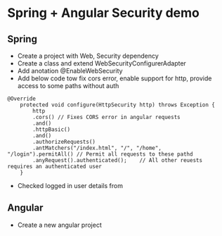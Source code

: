 # Spring + Angular Security demo

## Spring 
- Create a project with Web, Security dependency 
- Create a class and extend WebSecurityConfigurerAdapter
- Add anotation @EnableWebSecurity
- Add below code tow fix cors error, enable support for http, provide access to some paths without auth
```
@Override
    protected void configure(HttpSecurity http) throws Exception {
        http
        .cors() // Fixes CORS error in angular requests
        .and()
        .httpBasic()  
        .and()
        .authorizeRequests()
        .antMatchers("/index.html", "/", "/home", "/login").permitAll() // Permit all requests to these pathd
        .anyRequest().authenticated();    // All other reuests requires an authenticated user
    }
```
- Checked logged in user details from 

## Angular 
- Create a new angular project